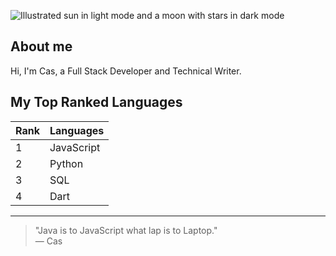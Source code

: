 ![Illustrated sun in light mode and a moon with stars in dark mode](https://user-images.githubusercontent.com/25423296/163456779-a8556205-d0a5-45e2-ac17-42d089e3c3f8.png)

## About me

Hi, I'm Cas, a Full Stack Developer and Technical Writer.

## My Top Ranked Languages

| Rank | Languages   |
|------|-------------|
| 1    | JavaScript  |
| 2    | Python      |
| 3    | SQL         |
| 4    | Dart        |
---

> "Java is to JavaScript what lap is to Laptop."  
> — Cas

